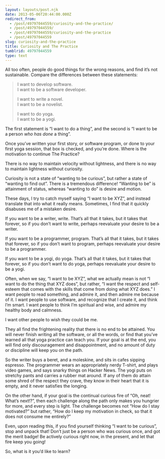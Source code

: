```yaml
---
layout: layouts/post.njk
date: 2013-05-06T20:44:00.000Z
redirect_from:
  - /post/49797044559/curiosity-and-the-practice/
  - /post/49797044559/
  - /post/49797044559/curiosity-and-the-practice
  - /post/49797044559
slug: curiosity-and-the-practice
title: Curiosity and The Practice
tumblrid: 49797044559
type: text
---
```

<p>All too often, people do good things for the wrong reasons, and find it&rsquo;s not sustainable.  Compare the differences between these statements:</p>

<blockquote>
  <p>I want to develop software.<br/>
  I want to be a software developer.</p>
  
  <p>I want to write a novel.<br/>
  I want to be a novelist.</p>
  
  <p>I want to do yoga.<br/>
  I want to be a yogi.</p>
</blockquote>

<p>The first statement is &ldquo;I want to do a thing&rdquo;, and the second is &ldquo;I want to be a person <em>who has done</em> a thing&rdquo;.</p>

<p>Once you&rsquo;ve written your first story, or software program, or done to your first yoga session, that box is checked, and you&rsquo;re done.  Where is the motivation to continue The Practice?</p>

<p>There is no way to maintain velocity without lightness, and there is no way to maintain lightness without curiosity.</p>

<p>Curiosity is not a state of &ldquo;wanting to be curious&rdquo;, but rather a state of &ldquo;wanting to find out&rdquo;. There is a tremendous difference!  &ldquo;Wanting to be&rdquo; is attainment of status, whereas &ldquo;wanting to do&rdquo; is desire and motion.</p>

<p>These days, I try to catch myself saying &ldquo;I want to be XYZ&rdquo;, and instead translate that into what it really means.  Sometimes, I find that it quickly disabuses me of a mistaken desire.</p>

<p>If you want to be a writer, write.  That&rsquo;s all that it takes, but it takes that forever, so if you don&rsquo;t want to write, perhaps reevaluate your desire to be a writer.</p>

<p>If you want to be a programmer, program.  That&rsquo;s all that it takes, but it takes that forever, so if you don&rsquo;t want to program, perhaps reevaluate your desire to be a programmer.</p>

<p>If you want to be a yogi, do yoga.  That&rsquo;s all that it takes, but it takes that forever, so if you don&rsquo;t want to do yoga, perhaps reevaluate your desire to be a yogi.</p>

<p>Often, when we say, &ldquo;I want to be XYZ&rdquo;, what we actually mean is not &ldquo;I want to do the thing that XYZ does&rdquo;, but rather, &ldquo;I want the respect and self-esteem that comes with the skills that come from doing what XYZ does.&rdquo;  I want people to read something, and admire it, and then admire me because of it.  I want people to use software, and recognize that I create it, and think I&rsquo;m smart.  I want people to think I&rsquo;m spiritual and wise, and admire my healthy body and calmness.</p>

<p>I want other people to wish they could be me.</p>

<p>They all find the frightening reality that there is no end to be attained.  You will never finish writing all the software, or all the words, or find that you&rsquo;ve learned all that yoga practice can teach you.  If your goal is at the end, you will find only discouragement and disappointment, and no amount of duty or discipline will keep you on the path.</p>

<p>So the writer buys a beret, and a moleskine, and sits in cafes sipping espresso.  The programmer wears an appropriately nerdy T-shirt, and plays video games, and says snarky things on Hacker News.  The yogi puts on stretchy pants and carries a rubber mat around.  If any of them do attain some shred of the respect they crave, they know in their heart that it is empty, and it never satisfies the longing.</p>

<p>On the other hand, if your goal is the continual curious fire of &ldquo;Oh, neat!  What&rsquo;s next!?&rdquo;, then each challenge along the path only makes you hungrier for more, and every step is light.  The challenge becomes not &ldquo;How do I stay motivated?&rdquo; but rather, &ldquo;How do I keep my motivation in check, so that it does not consume me entirely?&rdquo;</p>

<p>Even, upon reading this, if you find yourself thinking &ldquo;I want to be curious&rdquo;, stop and unpack that!  Don&rsquo;t just be a person who was curious once, and got the merit badge!  Be actively curious right now, in the present, and let that fire keep you going!</p>

<p>So, what is it you&rsquo;d like to learn?</p>
